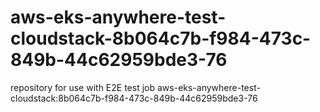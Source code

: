 # aws-eks-anywhere-test-cloudstack-8b064c7b-f984-473c-849b-44c62959bde3-76
repository for use with E2E test job aws-eks-anywhere-test-cloudstack:8b064c7b-f984-473c-849b-44c62959bde3-76
